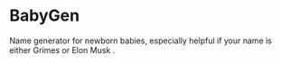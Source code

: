 # BabyGen
Name generator for newborn babies, especially helpful if your name is either Grimes or Elon Musk .
